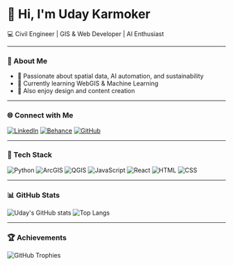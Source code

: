 # 👋 Hi, I'm Uday Karmoker  
💻 Civil Engineer | GIS & Web Developer | AI Enthusiast

---

### 🚀 About Me
- 🎯 Passionate about spatial data, AI automation, and sustainability  
- 🧠 Currently learning WebGIS & Machine Learning  
- 🎨 Also enjoy design and content creation

---

### 🌐 Connect with Me
[![LinkedIn](https://img.shields.io/badge/LinkedIn-0A66C2?style=flat&logo=linkedin&logoColor=white)](https://linkedin.com/in/yourprofile)
[![Behance](https://img.shields.io/badge/Behance-1769FF?style=flat&logo=behance&logoColor=white)](https://behance.net/karmok3r)
[![GitHub](https://img.shields.io/badge/GitHub-100000?style=flat&logo=github&logoColor=white)](https://github.com/udaykarmoker)

---

### 🧰 Tech Stack
![Python](https://img.shields.io/badge/Python-3776AB?style=flat&logo=python&logoColor=white)
![ArcGIS](https://img.shields.io/badge/ArcGIS-0078D7?style=flat&logo=esri&logoColor=white)
![QGIS](https://img.shields.io/badge/QGIS-3bab3a?style=flat&logo=qgis&logoColor=white)
![JavaScript](https://img.shields.io/badge/JavaScript-F7DF1E?style=flat&logo=javascript&logoColor=black)
![React](https://img.shields.io/badge/React-20232A?style=flat&logo=react&logoColor=61DAFB)
![HTML](https://img.shields.io/badge/HTML5-E34F26?style=flat&logo=html5&logoColor=white)
![CSS](https://img.shields.io/badge/CSS3-1572B6?style=flat&logo=css3&logoColor=white)

---

### 📊 GitHub Stats
![Uday's GitHub stats](https://github-readme-stats.vercel.app/api?username=udaykarmoker&show_icons=true&theme=tokyonight)
![Top Langs](https://github-readme-stats.vercel.app/api/top-langs/?username=udaykarmoker&layout=compact&theme=tokyonight)

---

### 🏆 Achievements
![GitHub Trophies](https://github-profile-trophy.vercel.app/?username=udaykarmoker&theme=darkhub)
